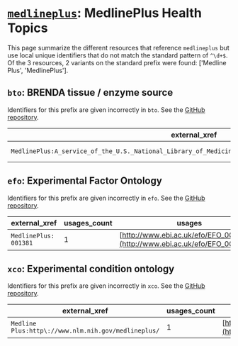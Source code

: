 # [`medlineplus`](https://bioregistry.io/medlineplus): MedlinePlus Health Topics

This page summarize the different resources that reference `medlineplus`
but use local unique identifiers that do not match the standard pattern of
`^\d+$`. Of the 3 resources,
2 variants on the standard prefix were found: ['Medline Plus', 'MedlinePlus'].

## `bto`: BRENDA tissue / enzyme source

Identifiers for this prefix are given incorrectly in `bto`. See the [GitHub repository](https://github.com/BRENDA-Enzymes/BTO).

| external_xref                                                                                           |   usages_count | usages                                                                                   |
|---------------------------------------------------------------------------------------------------------|----------------|------------------------------------------------------------------------------------------|
| `MedlinePlus:A_service_of_the_U.S._National_Library_of_Medicine_From_the_National_Institutes_of_Health` |              1 | [http://purl.obolibrary.org/obo/BTO_0005035](http://purl.obolibrary.org/obo/BTO_0005035) |

## `efo`: Experimental Factor Ontology

Identifiers for this prefix are given incorrectly in `efo`. See the [GitHub repository](https://github.com/EBISPOT/efo/).

| external_xref         |   usages_count | usages                                                                       |
|-----------------------|----------------|------------------------------------------------------------------------------|
| `MedlinePlus: 001381` |              1 | [http://www.ebi.ac.uk/efo/EFO_0000777](http://www.ebi.ac.uk/efo/EFO_0000777) |

## `xco`: Experimental condition ontology

Identifiers for this prefix are given incorrectly in `xco`. See the [GitHub repository](https://github.com/rat-genome-database/XCO-experimental-condition-ontology).

| external_xref                                       |   usages_count | usages                                                                                   |
|-----------------------------------------------------|----------------|------------------------------------------------------------------------------------------|
| `Medline Plus:http\://www.nlm.nih.gov/medlineplus/` |              1 | [http://purl.obolibrary.org/obo/XCO_0000563](http://purl.obolibrary.org/obo/XCO_0000563) |

